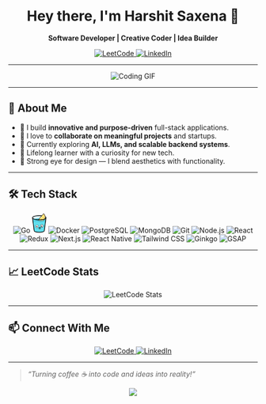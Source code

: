 <h1 align="center">Hey there, I'm Harshit Saxena 👋</h1>
<p align="center"><strong>Software Developer | Creative Coder | Idea Builder</strong></p>

<p align="center">
  <a href="https://leetcode.com/u/hs8449865663/" target="_blank">
    <img alt="LeetCode" src="https://img.shields.io/badge/LeetCode-FFA116?style=for-the-badge&logo=leetcode&logoColor=white" />
  </a>
  <a href="https://www.linkedin.com/in/harshit-saxena-35b70b211/" target="_blank">
    <img alt="LinkedIn" src="https://img.shields.io/badge/LinkedIn-0A66C2?style=for-the-badge&logo=linkedin&logoColor=white" />
  </a>
</p>

---

<p align="center">
  <img src="https://media.giphy.com/media/qgQUggAC3Pfv687qPC/giphy.gif" width="350" alt="Coding GIF" />
</p>

---

## 🚀 About Me

- 🔭 I build **innovative and purpose-driven** full-stack applications.
- 🤝 I love to **collaborate on meaningful projects** and startups.
- 🌱 Currently exploring **AI, LLMs, and scalable backend systems**.
- 🧠 Lifelong learner with a curiosity for new tech.
- 🎨 Strong eye for design — I blend aesthetics with functionality.

---

## 🛠️ Tech Stack

<p align="center">
  <img src="https://cdn.jsdelivr.net/gh/devicons/devicon/icons/go/go-original.svg" height="40" alt="Go" title="Golang"/>
  <img src="https://raw.githubusercontent.com/gin-gonic/logo/eecb3150aa7ce5a77b97fd834276b2b6958eaa9d/color.svg" height="40" alt="Gin" title="Gin Web Framework"/>
  <img src="https://cdn.jsdelivr.net/gh/devicons/devicon/icons/docker/docker-original.svg" height="40" alt="Docker" title="Docker"/>
  <img src="https://cdn.jsdelivr.net/gh/devicons/devicon/icons/postgresql/postgresql-original.svg" height="40" alt="PostgreSQL" title="PostgreSQL"/>
  <img src="https://cdn.jsdelivr.net/gh/devicons/devicon/icons/mongodb/mongodb-original.svg" height="40" alt="MongoDB" title="MongoDB"/>
  <img src="https://cdn.jsdelivr.net/gh/devicons/devicon/icons/git/git-original.svg" height="40" alt="Git" title="Git"/>
  <img src="https://cdn.jsdelivr.net/gh/devicons/devicon/icons/nodejs/nodejs-original.svg" height="40" alt="Node.js" title="Node.js"/>
  <img src="https://cdn.jsdelivr.net/gh/devicons/devicon/icons/react/react-original.svg" height="40" alt="React" title="React"/>
  <img src="https://cdn.jsdelivr.net/gh/devicons/devicon/icons/redux/redux-original.svg" height="40" alt="Redux" title="Redux"/>
  <img src="https://img.icons8.com/?size=100&id=gwR0hbBi5JeZ&format=png&color=FFFFFF" height="40" alt="Next.js" title="Next.js"/>
  <img src="https://reactnative.dev/img/header_logo.svg" height="40" alt="React Native" title="React Native"/>
  <img src="https://www.vectorlogo.zone/logos/tailwindcss/tailwindcss-icon.svg" height="40" alt="Tailwind CSS" title="Tailwind CSS"/>
  <img src="https://raw.githubusercontent.com/onsi/ginkgo/master/docs/images/ginkgo.png" height="40" alt="Ginkgo" title="Ginkgo - Go Testing"/>
  <img src="https://s3-us-west-2.amazonaws.com/s.cdpn.io/16327/logo.gif" height="40" alt="GSAP" title="GSAP Animation Library"/>
</p>

---

## 📈 LeetCode Stats

<p align="center">
  <img src="https://leetcard.jacoblin.cool/hs8449865663?theme=light&font=Baloo+Bhai+2&ext=contest" alt="LeetCode Stats" />
</p>

---

## 📫 Connect With Me

<p align="center">
  <a href="https://leetcode.com/u/hs8449865663/" target="_blank">
    <img src="https://img.shields.io/badge/LeetCode-FFA116?style=for-the-badge&logo=leetcode&logoColor=white" alt="LeetCode"/>
  </a>
  <a href="https://www.linkedin.com/in/harshit-saxena-35b70b211/" target="_blank">
    <img src="https://img.shields.io/badge/LinkedIn-0A66C2?style=for-the-badge&logo=linkedin&logoColor=white" alt="LinkedIn"/>
  </a>
</p>

---

> _“Turning coffee ☕ into code and ideas into reality!”_

<p align="center">
  <img src="https://capsule-render.vercel.app/api?type=waving&color=0:4b6cb7,100:182848&height=100&section=footer"/>
</p>
